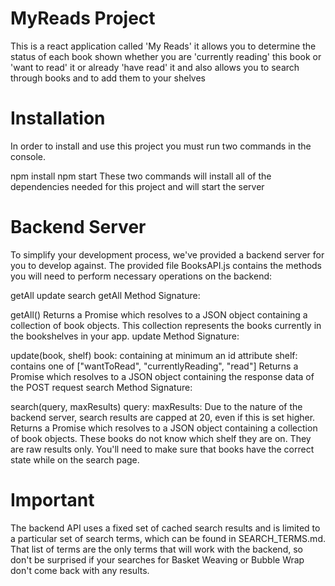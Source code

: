 # MyReads Project

This is a react application called 'My Reads' it allows you to determine the status  of each book shown whether you are 'currently reading' this book or 'want to read' it or already 'have read' it and also allows you to search through books and to add them to your shelves

# Installation
In order to install and use this project you must run two commands in the console.

npm install
npm start
These two commands will install all of the dependencies needed for this project and will start the server

# Backend Server
To simplify your development process, we've provided a backend server for you to develop against. The provided file BooksAPI.js contains the methods you will need to perform necessary operations on the backend:

getAll
update
search
getAll
Method Signature:

getAll()
Returns a Promise which resolves to a JSON object containing a collection of book objects.
This collection represents the books currently in the bookshelves in your app.
update
Method Signature:

update(book, shelf)
book: <Object> containing at minimum an id attribute
shelf: <String> contains one of ["wantToRead", "currentlyReading", "read"]
Returns a Promise which resolves to a JSON object containing the response data of the POST request
search
Method Signature:

search(query, maxResults)
query: <String>
maxResults: <Integer> Due to the nature of the backend server, search results are capped at 20, even if this is set higher.
Returns a Promise which resolves to a JSON object containing a collection of book objects.
These books do not know which shelf they are on. They are raw results only. You'll need to make sure that books have the correct state while on the search page.

# Important
The backend API uses a fixed set of cached search results and is limited to a particular set of search terms, which can be found in SEARCH_TERMS.md. That list of terms are the only terms that will work with the backend, so don't be surprised if your searches for Basket Weaving or Bubble Wrap don't come back with any results.